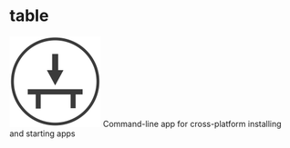 # table
<img src="table.png" alt="logo" width="160px" height="160px">
Command-line app for cross-platform installing and starting apps

